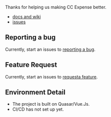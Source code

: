 Thanks for helping us making CC Expense better.

- [docs and wiki](https://github.com/tim-hub/CC-Expenses/wiki)
- [issues](https://github.com/tim-hub/CC-Expenses/issues)

## Reporting a bug
Currently, start an issues to [reporting a bug](https://github.com/tim-hub/CC-Expenses/issues/new).

## Feature Request
Currently, start an issues to [requesta feature](https://github.com/tim-hub/CC-Expenses/issues/new).

## Environment Detail

- The project is built on Quasar/Vue.Js.
- CI/CD has not set up yet.
